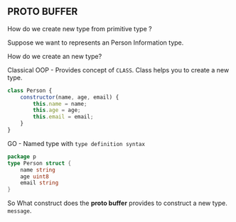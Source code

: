 ## PROTO BUFFER

How do we create new type from primitive type ?

Suppose we want to represents an Person Information type.

How do we create an new type?

Classical OOP - Provides concept of `CLASS`. Class helps you to create a new
 type.
 
```javascript
class Person {
    constructor(name, age, email) {
        this.name = name;
        this.age = age;
        this.email = email;
    }
}
```
GO - Named type with `type definition syntax`

```go
package p
type Person struct {
    name string
    age uint8
    email string
}
```

So What construct does the **proto buffer** provides to construct a new type.
`message`.
